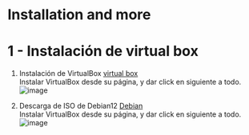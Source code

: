 # Installation and more

# 1 - Instalación de virtual box 

1. Instalación de VirtualBox [virtual box](https://www.virtualbox.org/wiki/Downloads)<br>
Instalar VirtualBox desde su página, y dar click en siguiente a todo.<br>
![image](https://github.com/SmoshCH/Itca2/assets/84145465/9c5b34b9-d101-452d-95fd-90c45a643f79)


2. Descarga de ISO de Debian12 [Debian](https://www.debian.org/index.es.html)<br>
Instalar VirtualBox desde su página, y dar click en siguiente a todo.<br>
![image](https://github.com/SmoshCH/Itca2/assets/84145465/c37c2298-9909-43b6-a158-5a78558f9d74)






